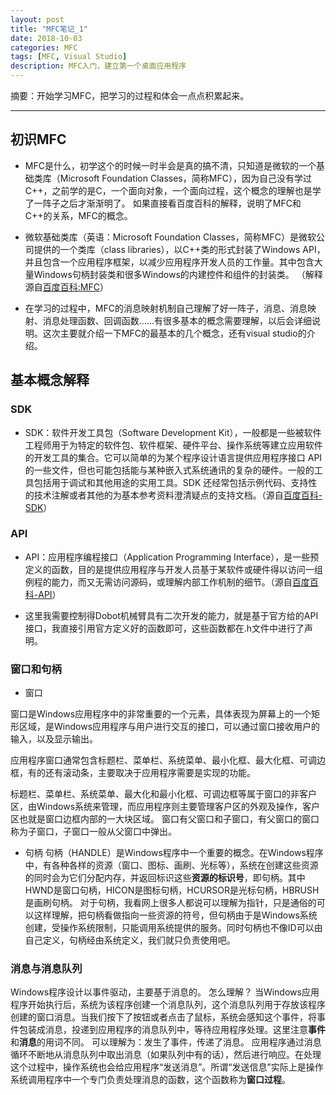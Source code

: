 ```yaml
---
layout: post
title: "MFC笔记_1"
date: 2018-10-03
categories: MFC
tags: [MFC, Visual Studio]
description: MFC入门，建立第一个桌面应用程序
---
```


摘要：开始学习MFC，把学习的过程和体会一点点积累起来。

---


## 初识MFC

- MFC是什么，初学这个的时候一时半会是真的搞不清，只知道是微软的一个基础类库（Microsoft Foundation Classes，简称MFC），因为自己没有学过C++，之前学的是C，一个面向对象，一个面向过程，这个概念的理解也是学了一阵子之后才渐渐明了。
  如果直接看百度百科的解释，说明了MFC和C++的关系，MFC的概念。
  
- 微软基础类库（英语：Microsoft Foundation Classes，简称MFC）是微软公司提供的一个类库（class libraries），以C++类的形式封装了Windows API，并且包含一个应用程序框架，以减少应用程序开发人员的工作量。其中包含大量Windows句柄封装类和很多Windows的内建控件和组件的封装类。
（解释源自[百度百科:MFC](https://baike.baidu.com/item/MFC/2530850?fr=aladdin)）

- 在学习的过程中，MFC的消息映射机制自己理解了好一阵子，消息、消息映射、消息处理函数、回调函数......有很多基本的概念需要理解，以后会详细说明。这次主要就介绍一下MFC的最基本的几个概念，还有visual studio的介绍。

## 基本概念解释

### SDK

- SDK：软件开发工具包（Software Development Kit），一般都是一些被软件工程师用于为特定的软件包、软件框架、硬件平台、操作系统等建立应用软件的开发工具的集合。它可以简单的为某个程序设计语言提供应用程序接口 API 的一些文件，但也可能包括能与某种嵌入式系统通讯的复杂的硬件。一般的工具包括用于调试和其他用途的实用工具。SDK 还经常包括示例代码、支持性的技术注解或者其他的为基本参考资料澄清疑点的支持文档。（源自[百度百科-SDK](https://baike.baidu.com/item/sdk/7815680?fr=aladdin)）

### API

- API：应用程序编程接口（Application Programming Interface），是一些预定义的函数，目的是提供应用程序与开发人员基于某软件或硬件得以访问一组例程的能力，而又无需访问源码，或理解内部工作机制的细节。（源自[百度百科-API](https://baike.baidu.com/item/api/10154)）

- 这里我需要控制得Dobot机械臂具有二次开发的能力，就是基于官方给的API接口，我直接引用官方定义好的函数即可，这些函数都在.h文件中进行了声明。

### 窗口和句柄

- 窗口

窗口是Windows应用程序中的非常重要的一个元素，具体表现为屏幕上的一个矩形区域，是Windows应用程序与用户进行交互的接口，可以通过窗口接收用户的输入，以及显示输出。

应用程序窗口通常包含标题栏、菜单栏、系统菜单、最小化框、最大化框、可调边框，有的还有滚动条，主要取决于应用程序需要是实现的功能。

  标题栏、菜单栏、系统菜单、最大化和最小化框、可调边框等属于窗口的非客户区，由Windows系统来管理，而应用程序则主要管理客户区的外观及操作，客户区也就是窗口边框内部的一大块区域。
  窗口有父窗口和子窗口，有父窗口的窗口称为子窗口，子窗口一般从父窗口中弹出。
  
- 句柄
  句柄（HANDLE）是Windows程序中一个重要的概念。在Windows程序中，有各种各样的资源（窗口、图标、画刷、光标等），系统在创建这些资源的同时会为它们分配内存，并返回标识这些**资源的标识号**，即句柄。其中HWND是窗口句柄，HICON是图标句柄，HCURSOR是光标句柄，HBRUSH是画刷句柄。
  对于句柄，我看网上很多人都说可以理解为指针，只是通俗的可以这样理解，把句柄看做指向一些资源的符号，但句柄由于是Windows系统创建，受操作系统限制，只能调用系统提供的服务。同时句柄也不像ID可以由自己定义，句柄经由系统定义，我们就只负责使用吧。
  
### 消息与消息队列

  Windows程序设计以事件驱动，主要基于消息的。
  怎么理解？
  当Windows应用程序开始执行后，系统为该程序创建一个消息队列，这个消息队列用于存放该程序创建的窗口消息。当我们按下了按钮或者点击了鼠标，系统会感知这个事件，将事件包装成消息，投递到应用程序的消息队列中，等待应用程序处理。这里注意**事件**和**消息**的用词不同。
  可以理解为：发生了事件，传递了消息。
  应用程序通过消息循环不断地从消息队列中取出消息（如果队列中有的话），然后进行响应。在处理这个过程中，操作系统也会给应用程序“发送消息”。所谓“发送信息”实际上是操作系统调用程序中一个专门负责处理消息的函数，这个函数称为**窗口过程**。
